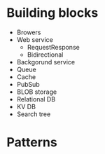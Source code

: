 # Building blocks 

* Browers
* Web service
  * RequestResponse
  * Bidirectional
* Backgorund service
* Queue
* Cache
* PubSub
* BLOB storage
* Relational DB
* KV DB
* Search tree

# Patterns
